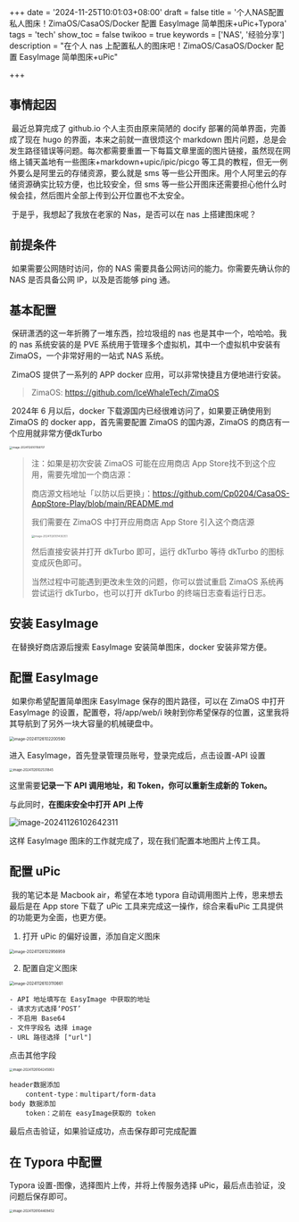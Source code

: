 +++
date = '2024-11-25T10:01:03+08:00'
draft = false
title = '个人NAS配置私人图床！ZimaOS/CasaOS/Docker 配置 EasyImage 简单图床+uPic+Typora'
tags = 'tech'
show_toc = false
twikoo = true
keywords = ['NAS', '经验分享']
description = "在个人 nas 上配置私人的图床吧！ZimaOS/CasaOS/Docker 配置 EasyImage 简单图床+uPic"

+++

## 事情起因

​	最近总算完成了 github.io 个人主页由原来简陋的 docify 部署的简单界面，完善成了现在 hugo 的界面，本来之前就一直很烦这个 markdown 图片问题，总是会发生路径错误等问题。每次都需要重置一下每篇文章里面的图片链接，虽然现在网络上铺天盖地有一些图床+markdown+upic/ipic/picgo 等工具的教程，但无一例外要么是阿里云的存储资源，要么就是 sms 等一些公开图床。用个人阿里云的存储资源确实比较方便，也比较安全，但 sms 等一些公开图床还需要担心他什么时候会挂，然后图片全部上传到公开位置也不太安全。

​	于是乎，我想起了我放在老家的 Nas，是否可以在 nas 上搭建图床呢？

## 前提条件

​	如果需要公网随时访问，你的 NAS 需要具备公网访问的能力。你需要先确认你的 NAS 是否具备公网 IP，以及是否能够 ping 通。

## 基本配置

​	保研潇洒的这一年折腾了一堆东西，捡垃圾组的 nas 也是其中一个，哈哈哈。我的 nas 系统安装的是 PVE 系统用于管理多个虚拟机，其中一个虚拟机中安装有 ZimaOS，一个非常好用的一站式 NAS 系统。

​	ZimaOS 提供了一系列的 APP docker 应用，可以非常快捷且方便地进行安装。

> ZimaOS: https://github.com/IceWhaleTech/ZimaOS

​	2024年 6 月以后，docker 下载源国内已经很难访问了，如果要正确使用到 ZimaOS 的 docker app，首先需要配置 ZimaOS 的国内源，ZimaOS 的商店有一个应用就非常方便dkTurbo

<img src="https://pve.digikamc.cn:8343/i/2024/11/26/gqa02h-0.png" alt="image-20241126101158707" style="zoom:33%;" />

> 注：如果是初次安装 ZimaOS 可能在应用商店 App Store找不到这个应用，需要先增加一个商店源：
>
> 商店源文档地址「以防以后更换」：https://github.com/Cp0204/CasaOS-AppStore-Play/blob/main/README.md
>
> 我们需要在 ZimaOS 中打开应用商店 App Store 引入这个商店源
>
> <img src="https://pve.digikamc.cn:8343/i/2024/11/26/grxl34-0.png" alt="image-20241126101436351" style="zoom:33%;" />
>
> 然后直接安装并打开 dkTurbo 即可，运行 dkTurbo 等待 dkTurbo 的图标变成灰色即可。
>
> 当然过程中可能遇到更改未生效的问题，你可以尝试重启 ZimaOS 系统再尝试运行 dkTurbo，也可以打开 dkTurbo 的终端日志查看运行日志。

## 安装 EasyImage

​	在替换好商店源后搜索 EasyImage 安装简单图床，docker 安装非常方便。

## 配置 EasyImage

​	如果你希望配置简单图床 EasyImage 保存的图片路径，可以在 ZimaOS 中打开 EasyImage 的设置，配置卷，将/app/web/i 映射到你希望保存的位置，这里我将其导航到了另外一块大容量的机械硬盘中。

<img src="https://pve.digikamc.cn:8343/i/2024/11/26/gwhezn-0.png" alt="image-20241126102200590" style="zoom:50%;" />

进入 EasyImage，首先登录管理员账号，登录完成后，点击设置-API 设置

<img src="https://pve.digikamc.cn:8343/i/2024/11/26/hedyql-0.png" alt="image-20241126102531845" style="zoom:40%;" />

这里需要**记录一下 API 调用地址，和 Token，你可以重新生成新的 Token。**

与此同时，**在图床安全中打开 API 上传**

![image-20241126102642311](https://pve.digikamc.cn:8343/i/2024/11/26/gz3z92-0.png)

这样 EasyImage 图床的工作就完成了，现在我们配置本地图片上传工具。

## 配置 uPic

​	我的笔记本是 Macbook air，希望在本地 typora 自动调用图片上传，思来想去最后是在 App store 下载了 uPic 工具来完成这一操作，综合来看uPic 工具提供的功能更为全面，也更方便。

1. 打开 uPic 的偏好设置，添加自定义图床

<img src="https://pve.digikamc.cn:8343/i/2024/11/26/h0zkyj-0.png" alt="image-20241126102956959" style="zoom:50%;" />

2. 配置自定义图床

<img src="https://pve.digikamc.cn:8343/i/2024/11/26/h1wapa-0.png" alt="image-20241126103110661" style="zoom:50%;" />

```text
- API 地址填写在 EasyImage 中获取的地址
- 请求方式选择‘POST’
- 不启用 Base64
- 文件字段名 选择 image
- URL 路径选择 ["url"]
```

点击其他字段

<img src="https://pve.digikamc.cn:8343/i/2024/11/26/h8nqu9-0.png" alt="image-20241126104245063" style="zoom:40%;" />

```
header数据添加
	content-type：multipart/form-data
body 数据添加
	token：之前在 easyImage获取的 token
```

最后点击验证，如果验证成功，点击保存即可完成配置

## 在 Typora 中配置

Typora 设置-图像，选择图片上传，并将上传服务选择 uPic，最后点击验证，没问题后保存即可。

<img src="https://pve.digikamc.cn:8343/i/2024/11/26/h9mqp7-0.png" alt="image-20241126104409452" style="zoom:40%;" />

